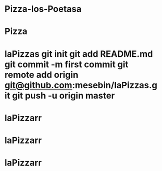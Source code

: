 # Pizza-los-Poetasa
# Pizza
# laPizzas git init git add README.md git commit -m first commit git remote add origin git@github.com:mesebin/laPizzas.git git push -u origin master
# laPizzarr
# laPizzarr
# laPizzarr
